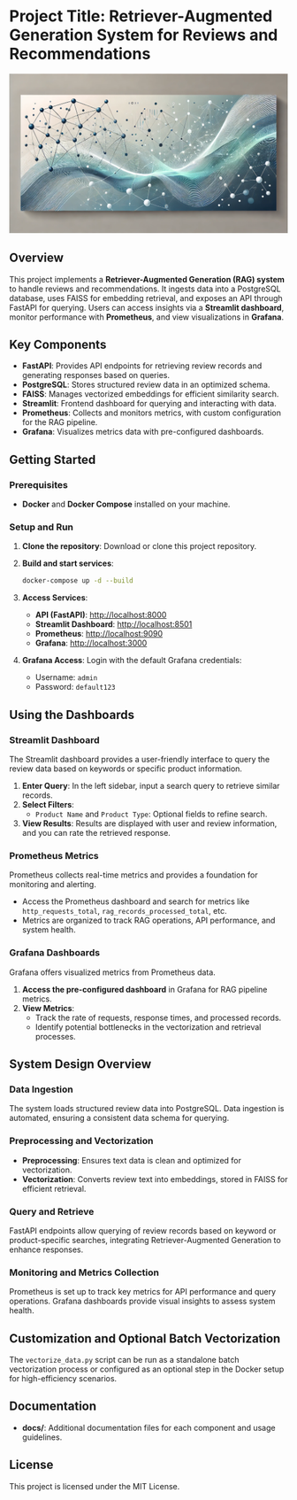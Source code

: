 
# Project Title: Retriever-Augmented Generation System for Reviews and Recommendations

![Project Banner](assets/banner.png)

## Overview

This project implements a **Retriever-Augmented Generation (RAG) system** to handle reviews and recommendations. It ingests data into a PostgreSQL database, uses FAISS for embedding retrieval, and exposes an API through FastAPI for querying. Users can access insights via a **Streamlit dashboard**, monitor performance with **Prometheus**, and view visualizations in **Grafana**.

## Key Components

- **FastAPI**: Provides API endpoints for retrieving review records and generating responses based on queries.
- **PostgreSQL**: Stores structured review data in an optimized schema.
- **FAISS**: Manages vectorized embeddings for efficient similarity search.
- **Streamlit**: Frontend dashboard for querying and interacting with data.
- **Prometheus**: Collects and monitors metrics, with custom configuration for the RAG pipeline.
- **Grafana**: Visualizes metrics data with pre-configured dashboards.

## Getting Started

### Prerequisites

- **Docker** and **Docker Compose** installed on your machine.

### Setup and Run

1. **Clone the repository**: Download or clone this project repository.
2. **Build and start services**:

   ```bash
   docker-compose up -d --build
   ```

3. **Access Services**:

   - **API (FastAPI)**: [http://localhost:8000](http://localhost:8000)
   - **Streamlit Dashboard**: [http://localhost:8501](http://localhost:8501)
   - **Prometheus**: [http://localhost:9090](http://localhost:9090)
   - **Grafana**: [http://localhost:3000](http://localhost:3000)

4. **Grafana Access**: Login with the default Grafana credentials:
   - Username: `admin`
   - Password: `default123`

## Using the Dashboards

### Streamlit Dashboard

The Streamlit dashboard provides a user-friendly interface to query the review data based on keywords or specific product information.

1. **Enter Query**: In the left sidebar, input a search query to retrieve similar records.
2. **Select Filters**:
   - `Product Name` and `Product Type`: Optional fields to refine search.
3. **View Results**: Results are displayed with user and review information, and you can rate the retrieved response.

### Prometheus Metrics

Prometheus collects real-time metrics and provides a foundation for monitoring and alerting.

- Access the Prometheus dashboard and search for metrics like `http_requests_total`, `rag_records_processed_total`, etc.
- Metrics are organized to track RAG operations, API performance, and system health.

### Grafana Dashboards

Grafana offers visualized metrics from Prometheus data.

1. **Access the pre-configured dashboard** in Grafana for RAG pipeline metrics.
2. **View Metrics**:
   - Track the rate of requests, response times, and processed records.
   - Identify potential bottlenecks in the vectorization and retrieval processes.

## System Design Overview

### Data Ingestion

The system loads structured review data into PostgreSQL. Data ingestion is automated, ensuring a consistent data schema for querying.

### Preprocessing and Vectorization

- **Preprocessing**: Ensures text data is clean and optimized for vectorization.
- **Vectorization**: Converts review text into embeddings, stored in FAISS for efficient retrieval.

### Query and Retrieve

FastAPI endpoints allow querying of review records based on keyword or product-specific searches, integrating Retriever-Augmented Generation to enhance responses.

### Monitoring and Metrics Collection

Prometheus is set up to track key metrics for API performance and query operations. Grafana dashboards provide visual insights to assess system health.

## Customization and Optional Batch Vectorization

The `vectorize_data.py` script can be run as a standalone batch vectorization process or configured as an optional step in the Docker setup for high-efficiency scenarios.

## Documentation

- **docs/**: Additional documentation files for each component and usage guidelines.

## License

This project is licensed under the MIT License.
